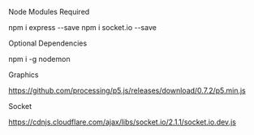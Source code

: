 Node Modules Required

npm i express --save
npm i socket.io --save

Optional Dependencies

npm i -g nodemon

Graphics

https://github.com/processing/p5.js/releases/download/0.7.2/p5.min.js

Socket

https://cdnjs.cloudflare.com/ajax/libs/socket.io/2.1.1/socket.io.dev.js